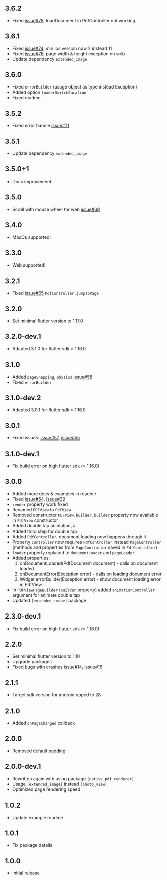 ## 3.6.2

* Fixed [issue#78](https://github.com/rbcprolabs/packages.flutter/issues/78), loadDocument in PdfController not working

## 3.6.1

* Fixed [issue#74](https://github.com/rbcprolabs/packages.flutter/issues/74), min ios version now 2 instead 11
* Fixed [issue#76](https://github.com/rbcprolabs/packages.flutter/issues/76), page width & height exception on web
* Update dependency `extended_image`

## 3.6.0

* Fixed `errorBuilder` (usage object as type instead Exception)
* Added option `loaderSwitchDuration`
* Fixed readme

## 3.5.2

* Fixed error handle [issue#71](https://github.com/rbcprolabs/packages.flutter/issues/71)

## 3.5.1

* Update dependency `extended_image`

## 3.5.0+1

* Docs improvement

## 3.5.0

* Scroll with mouse wheel for web [issue#69](https://github.com/rbcprolabs/packages.flutter/issues/69)

## 3.4.0

* MacOs supported!

## 3.3.0

* Web supported!

## 3.2.1

* Fixed [issue#65](https://github.com/rbcprolabs/packages.flutter/issues/65) `PdfController.jumpToPage`

## 3.2.0

* Set minimal flutter version to 1.17.0

## 3.2.0-dev.1

* Adapted 3.1.0 for flutter sdk > 1.16.0

## 3.1.0

* Added `pageSnapping`, `physics` [issue#58](https://github.com/rbcprolabs/packages.flutter/issues/58)
* Fixed `errorBuilder`

## 3.1.0-dev.2

* Adapted 3.0.1 for flutter sdk > 1.16.0

## 3.0.1

* Fixed issues: [issue#57](https://github.com/rbcprolabs/packages.flutter/issues/57), [issue#55](https://github.com/rbcprolabs/packages.flutter/issues/55) 

## 3.1.0-dev.1

* Fix build error on high flutter sdk (> 1.16.0)

## 3.0.0

* Added more docs & examples in readme
* Fixed [issue#54](https://github.com/rbcprolabs/packages.flutter/issues/54), [issue#39](https://github.com/rbcprolabs/packages.flutter/issues/39)
* `render` property work fixed
* Renamed `PDFView` to `PdfView`
* Removed constructor `PDFView.builder`, `builder` property now available in `PdfView` constructor
* Added double tap animation, a
* Added third step for  double tap
* Added `PdfController`, document loading now happens through it
* Property `controller` now requires `PdfController` instead `PageController` (methods and properties 
from `PageController` saved in `PdfController`)
* `loader` property replaced to `documentLoader` and `pageLoader`
* Added properties:
  1. onDocumentLoaded(PdfDocument document) - calls on document loaded
  2. onDocumentError(Exception error) - calls on loading document error
  3. Widget errorBuilder(Exception error) - show document loading error in PdfView
* In `PDFViewPageBuilder` (`builder` property) added `animationController` argument for animate double tap
* Updated `[extended_image]` package

## 2.3.0-dev.1

* Fix build error on high flutter sdk (> 1.16.0)

## 2.2.0

* Set minimal flutter version to 1.10
* Upgrade packages
* Fixed bugs with crashes [issue#14](https://github.com/rbcprolabs/packages.flutter/issues/14), [issue#16](https://github.com/rbcprolabs/packages.flutter/issues/16)

## 2.1.1

* Target sdk version for android upped to 28

## 2.1.0

* Added `onPageChanged` callback

## 2.0.0

* Removed default padding

## 2.0.0-dev.1
* Rewritten again with using package `[native_pdf_renderer]`
* Usage `[extended_image]` instead `[photo_view]`
* Optimized page rendering speed

## 1.0.2

* Update example readme

## 1.0.1

* Fix package details

## 1.0.0

* Initial release
